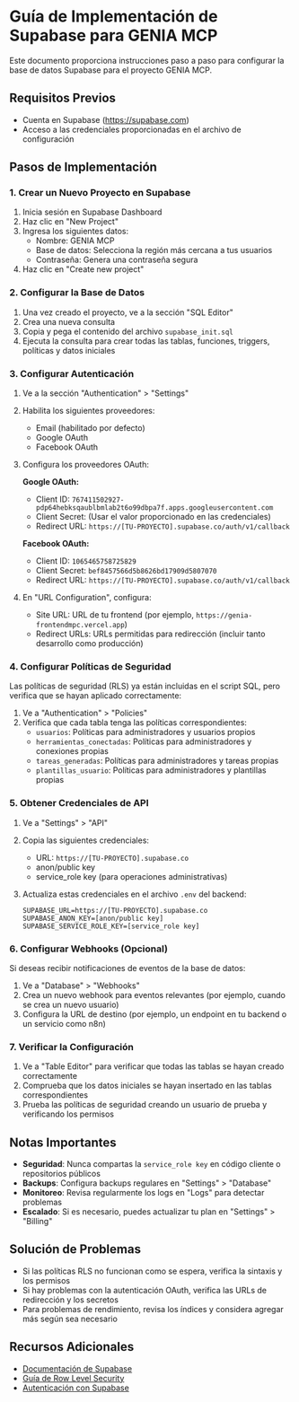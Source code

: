 # Guía de Implementación de Supabase para GENIA MCP

Este documento proporciona instrucciones paso a paso para configurar la base de datos Supabase para el proyecto GENIA MCP.

## Requisitos Previos

- Cuenta en Supabase (https://supabase.com)
- Acceso a las credenciales proporcionadas en el archivo de configuración

## Pasos de Implementación

### 1. Crear un Nuevo Proyecto en Supabase

1. Inicia sesión en Supabase Dashboard
2. Haz clic en "New Project"
3. Ingresa los siguientes datos:
   - Nombre: GENIA MCP
   - Base de datos: Selecciona la región más cercana a tus usuarios
   - Contraseña: Genera una contraseña segura
4. Haz clic en "Create new project"

### 2. Configurar la Base de Datos

1. Una vez creado el proyecto, ve a la sección "SQL Editor"
2. Crea una nueva consulta
3. Copia y pega el contenido del archivo `supabase_init.sql`
4. Ejecuta la consulta para crear todas las tablas, funciones, triggers, políticas y datos iniciales

### 3. Configurar Autenticación

1. Ve a la sección "Authentication" > "Settings"
2. Habilita los siguientes proveedores:
   - Email (habilitado por defecto)
   - Google OAuth
   - Facebook OAuth
3. Configura los proveedores OAuth:
   
   **Google OAuth:**
   - Client ID: `767411502927-pdp64hebksqaublbmlab2t6o99dbpa7f.apps.googleusercontent.com`
   - Client Secret: (Usar el valor proporcionado en las credenciales)
   - Redirect URL: `https://[TU-PROYECTO].supabase.co/auth/v1/callback`
   
   **Facebook OAuth:**
   - Client ID: `1065465758725829`
   - Client Secret: `bef8457566d5b8626bd17909d5807070`
   - Redirect URL: `https://[TU-PROYECTO].supabase.co/auth/v1/callback`

4. En "URL Configuration", configura:
   - Site URL: URL de tu frontend (por ejemplo, `https://genia-frontendmpc.vercel.app`)
   - Redirect URLs: URLs permitidas para redirección (incluir tanto desarrollo como producción)

### 4. Configurar Políticas de Seguridad

Las políticas de seguridad (RLS) ya están incluidas en el script SQL, pero verifica que se hayan aplicado correctamente:

1. Ve a "Authentication" > "Policies"
2. Verifica que cada tabla tenga las políticas correspondientes:
   - `usuarios`: Políticas para administradores y usuarios propios
   - `herramientas_conectadas`: Políticas para administradores y conexiones propias
   - `tareas_generadas`: Políticas para administradores y tareas propias
   - `plantillas_usuario`: Políticas para administradores y plantillas propias

### 5. Obtener Credenciales de API

1. Ve a "Settings" > "API"
2. Copia las siguientes credenciales:
   - URL: `https://[TU-PROYECTO].supabase.co`
   - anon/public key
   - service_role key (para operaciones administrativas)

3. Actualiza estas credenciales en el archivo `.env` del backend:
   ```
   SUPABASE_URL=https://[TU-PROYECTO].supabase.co
   SUPABASE_ANON_KEY=[anon/public key]
   SUPABASE_SERVICE_ROLE_KEY=[service_role key]
   ```

### 6. Configurar Webhooks (Opcional)

Si deseas recibir notificaciones de eventos de la base de datos:

1. Ve a "Database" > "Webhooks"
2. Crea un nuevo webhook para eventos relevantes (por ejemplo, cuando se crea un nuevo usuario)
3. Configura la URL de destino (por ejemplo, un endpoint en tu backend o un servicio como n8n)

### 7. Verificar la Configuración

1. Ve a "Table Editor" para verificar que todas las tablas se hayan creado correctamente
2. Comprueba que los datos iniciales se hayan insertado en las tablas correspondientes
3. Prueba las políticas de seguridad creando un usuario de prueba y verificando los permisos

## Notas Importantes

- **Seguridad**: Nunca compartas la `service_role key` en código cliente o repositorios públicos
- **Backups**: Configura backups regulares en "Settings" > "Database"
- **Monitoreo**: Revisa regularmente los logs en "Logs" para detectar problemas
- **Escalado**: Si es necesario, puedes actualizar tu plan en "Settings" > "Billing"

## Solución de Problemas

- Si las políticas RLS no funcionan como se espera, verifica la sintaxis y los permisos
- Si hay problemas con la autenticación OAuth, verifica las URLs de redirección y los secretos
- Para problemas de rendimiento, revisa los índices y considera agregar más según sea necesario

## Recursos Adicionales

- [Documentación de Supabase](https://supabase.com/docs)
- [Guía de Row Level Security](https://supabase.com/docs/guides/auth/row-level-security)
- [Autenticación con Supabase](https://supabase.com/docs/guides/auth)

